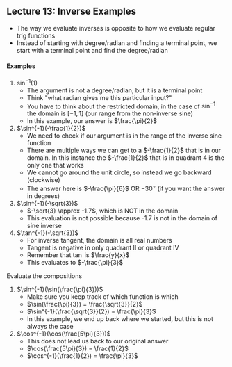 ## Lecture 13: Inverse Examples
- The way we evaluate inverses is opposite to how we evaluate regular trig functions
- Instead of starting with degree/radian and finding a terminal point, we start with a terminal point and find the degree/radian
#### Examples
1. $\sin^{-1}(1)$
   - The argument is not a degree/radian, but it is a terminal point
   - Think "what radian gives me this particular input?"
   - You have to think about the restricted domain, in the case of $\sin^{-1}$ the domain is $[-1, 1]$ (our range from the non-inverse sine)
   - In this example, our answer is $\frac{\pi}{2}$
2. $\sin^{-1}(-\frac{1}{2})$
   - We need to check if our argument is in the range of the inverse sine function
   - There are multiple ways we can get to a $-\frac{1}{2}$ that is in our domain. In this instance the $-\frac{1}{2}$ that is in quadrant 4 is the only one that works
   - We cannot go around the unit circle, so instead we go backward (clockwise)
   - The answer here is $-\frac{\pi}{6}$ OR $-30^\circ$ (if you want the answer in degrees)
3. $\sin^{-1}(-\sqrt{3})$
   - $-\sqrt{3} \approx -1.7$, which is NOT in the domain
   - This evaluation is not possible because -1.7 is not in the domain of sine inverse
4. $\tan^{-1}(-\sqrt{3})$
   - For inverse tangent, the domain is all real numbers
   - Tangent is negative in only quadrant II or quadrant IV
   - Remember that $\tan$ is $\frac{y}{x}$
   - This evaluates to $-\frac{\pi}{3}$

Evaluate the compositions
1. $\sin^{-1}(\sin(\frac{\pi}{3}))$
   - Make sure you keep track of which function is which
   - $\sin(\frac{\pi}{3}) = \frac{\sqrt{3}}{2}$
   - $\sin^{-1}(\frac{\sqrt{3}}{2}) = \frac{\pi}{3}$
   - In this example, we end up back where we started, but this is not always the case
2. $\cos^{-1}(\cos(\frac{5\pi}{3}))$
   - This does not lead us back to our original answer
   - $\cos(\frac{5\pi}{3}) = \frac{1}{2}$
   - $\cos^{-1}(\frac{1}{2}) = \frac{\pi}{3}$

